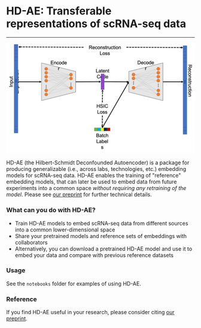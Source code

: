 # HD-AE: Transferable representations of scRNA-seq data

---

<img src="github_fig.png/">


HD-AE (the Hilbert-Schmidt Deconfounded Autoencoder) is a package for producing generalizable (i.e., across
labs, technologies, etc.) embedding models for scRNA-seq data. HD-AE enables the training of "reference"
embedding models, that can later be used to embed data from future experiments into a common space _without
requiring any retraining of the model_. Please see <a href="404">our preprint</a> for further technical details.


### What can you do with HD-AE?

* Train HD-AE models to embed scRNA-seq data from different sources into a common lower-dimensional space
* Share your pretrained models and reference sets of embeddings with collaborators
* Alternatively, you can download a pretrained HD-AE model and use it to embed your data and compare with previous reference datasets

### Usage

See the `notebooks` folder for examples of using HD-AE.

### Reference

If you find HD-AE useful in your research, please consider citing <a href="404">our preprint</a>.


